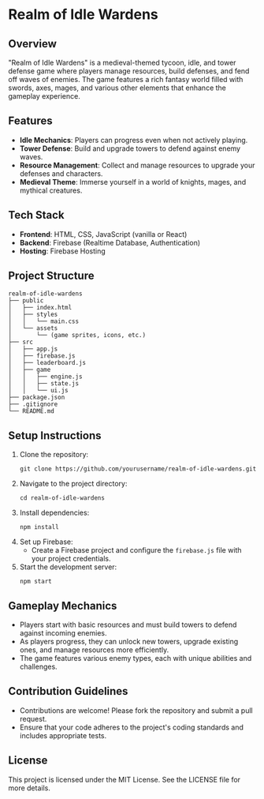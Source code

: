 # Realm of Idle Wardens

## Overview
"Realm of Idle Wardens" is a medieval-themed tycoon, idle, and tower defense game where players manage resources, build defenses, and fend off waves of enemies. The game features a rich fantasy world filled with swords, axes, mages, and various other elements that enhance the gameplay experience.

## Features
- **Idle Mechanics**: Players can progress even when not actively playing.
- **Tower Defense**: Build and upgrade towers to defend against enemy waves.
- **Resource Management**: Collect and manage resources to upgrade your defenses and characters.
- **Medieval Theme**: Immerse yourself in a world of knights, mages, and mythical creatures.

## Tech Stack
- **Frontend**: HTML, CSS, JavaScript (vanilla or React)
- **Backend**: Firebase (Realtime Database, Authentication)
- **Hosting**: Firebase Hosting

## Project Structure
```
realm-of-idle-wardens
├── public
│   ├── index.html
│   ├── styles
│   │   └── main.css
│   └── assets
│       └── (game sprites, icons, etc.)
├── src
│   ├── app.js
│   ├── firebase.js
│   ├── leaderboard.js
│   ├── game
│   │   ├── engine.js
│   │   ├── state.js
│   │   └── ui.js
├── package.json
├── .gitignore
└── README.md
```

## Setup Instructions
1. Clone the repository:
   ```
   git clone https://github.com/yourusername/realm-of-idle-wardens.git
   ```
2. Navigate to the project directory:
   ```
   cd realm-of-idle-wardens
   ```
3. Install dependencies:
   ```
   npm install
   ```
4. Set up Firebase:
   - Create a Firebase project and configure the `firebase.js` file with your project credentials.
5. Start the development server:
   ```
   npm start
   ```

## Gameplay Mechanics
- Players start with basic resources and must build towers to defend against incoming enemies.
- As players progress, they can unlock new towers, upgrade existing ones, and manage resources more efficiently.
- The game features various enemy types, each with unique abilities and challenges.

## Contribution Guidelines
- Contributions are welcome! Please fork the repository and submit a pull request.
- Ensure that your code adheres to the project's coding standards and includes appropriate tests.

## License
This project is licensed under the MIT License. See the LICENSE file for more details.